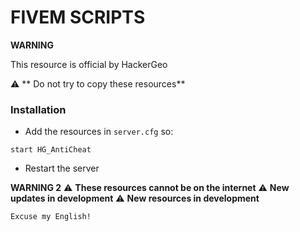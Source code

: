 # FIVEM SCRIPTS

**WARNING**

This resource is official by HackerGeo

  :warning: ** Do not try to copy these resources**

### Installation

- Add the resources in `server.cfg` so:
```
start HG_AntiCheat

```



<!-- - Turn ON resource -->

- Restart the server

**WARNING 2**
:warning: **These resources cannot be on the internet**
:warning: **New updates in development**
:warning: **New resources in development**

```
Excuse my English!
```
